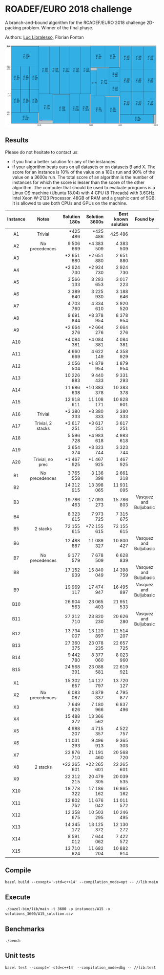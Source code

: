 # ROADEF/EURO 2018 challenge

A branch-and-bound algorithm for the ROADEF/EURO 2018 challenge 2D-packing problem. Winner of the final phase.

Authors: [Luc Libralesso](https://github.com/librallu), Florian Fontan

![Example](example.png?raw=true "Title")

## Results

Please do not hesitate to contact us:
* if you find a better solution for any of the instances.
* if your algorithm beats ours on all datasets or on datasets B and X. The score for an instance is 10% of the value on a 180s run and 90% of the value on a 3600s run. The total score of an algorithm is the number of instances for which the score is lesser than the score of the other algorithm. The computer that should be used to evaluate programs is a Linux OS machine (Ubuntu 18.04) with 4 CPU (8 Threads) with 3.6GHz Intel Xeon W-2123 Processor, 48GB of RAM and a graphic card of 5GB. It is allowed to use both CPUs and GPUs on the machine.  

| Instance  |        Notes       | Solution 180s | Solution 3600s | Best known solution |          Found by          |
| :-------: | :----------------: | ------------: | -------------: | ------------------: | :------------------------: |
| A1        | Trivial            |      *425 486 |       *425 486 |             425 486 |                            |
| A2        | No precedences     |     9 506 669 |     *4 383 509 |           4 383 509 |                            |
| A3        |                    |    *2 651 880 |     *2 651 880 |           2 651 880 |                            |
| A4        |                    |    *2 924 730 |     *2 924 730 |           2 924 730 |                            |
| A5        |                    |     3 566 133 |      3 283 653 |           3 017 223 |                            |
| A6        |                    |     3 389 640 |      3 225 930 |           3 188 646 |                            |
| A7        |                    |     4 703 760 |      4 334 610 |           3 920 520 |                            |
| A8        |                    |     9 691 844 |     *8 378 954 |           8 378 954 |                            |
| A9        |                    |    *2 664 276 |     *2 664 276 |           2 664 276 |                            |
| A10       |                    |    *4 084 381 |     *4 084 381 |           4 084 381 |                            |
| A11       |                    |     4 660 669 |      4 622 149 |           4 358 929 |                            |
| A12       |                    |     2 056 504 |     *1 879 954 |           1 879 954 |                            |
| A13       |                    |    10 226 883 |      9 440 433 |           9 331 293 |                            |
| A14       |                    |    11 686 638 |    *10 383 378 |          10 383 378 |                            |
| A15       |                    |    12 918 611 |     11 108 171 |          10 828 901 |                            |
| A16       | Trivial            |    *3 380 333 |     *3 380 333 |           3 380 333 |                            |
| A17       | Trivial, 2 stacks  |    *3 617 251 |     *3 617 251 |           3 617 251 |                            |
| A18       |                    |     5 596 728 |     *4 983 618 |           4 983 618 |                            |
| A19       |                    |     3 654 374 |     *3 323 744 |           3 323 744 |                            |
| A20       | Trivial, no prec   |    *1 467 925 |     *1 467 925 |           1 467 925 |                            |
|           |                    |               |                |                     |                            |
| B1        | No precedences     |     3 765 558 |      3 136 398 |           2 661 318 |                            |
| B2        |                    |    14 312 915 |     13 398 065 |          11 931 095 |                            |
| B3        |                    |    19 786 463 |     17 093 273 |          15 786 803 | Vasquez and Buljubasic     |
| B4        |                    |     8 323 615 |      7 973 725 |           7 315 675 |                            |
| B5        | 2 stacks           |    72 155 615 |    *72 155 615 |          72 155 615 |                            |
| B6        |                    |    12 488 887 |     11 089 327 |          10 800 427 | Vasquez and Buljubasic     |
| B7        | No precedences     |     9 177 579 |      7 678 509 |           6 628 839 |                            |
| B8        |                    |    17 152 939 |     15 840 049 |          14 398 759 | Vasquez and Buljubasic     |
| B9        |                    |    19 969 117 |     17 474 947 |          16 495 897 | Vasquez and Buljubasic     |
| B10       |                    |    26 904 563 |     23 065 403 |          21 951 533 |                            |
| B11       |                    |    27 312 710 |     23 820 230 |          20 626 280 | Vasquez and Buljubasic     |
| B12       |                    |    13 734 007 |     13 120 897 |          12 514 207 |                            |
| B13       |                    |    27 360 375 |     23 078 235 |          22 657 725 |                            |
| B14       |                    |     9 442 780 |      8 377 060 |           8 023 960 |                            |
| B15       |                    |    24 568 391 |     23 088 581 |          22 619 921 |                            |
|           |                    |               |                |                     |                            |
| X1        |                    |    15 302 657 |     14 127 797 |          13 720 127 |                            |
| X2        | No precedences     |     6 083 087 |      4 879 337 |           4 795 877 |                            |
| X3        |                    |     7 649 626 |      7 180 966 |           6 837 496 |                            |
| X4        |                    |    15 488 372 |     13 366 562 |                     |                            |
| X5        |                    |     4 988 207 |      4 715 357 |           4 522 757 |                            |
| X6        |                    |    11 031 293 |      9 496 913 |           9 365 303 |                            |
| X7        |                    |    22 876 710 |     21 191 460 |          20 568 720 |                            |
| X8        | 2 stacks           |   *22 265 601 |    *22 265 601 |          22 265 601 |                            |
| X9        |                    |    22 312 215 |     20 479 305 |          20 039 535 |                            |
| X10       |                    |    18 778 322 |     17 186 162 |          16 865 162 |                            |
| X11       |                    |    12 802 752 |     11 676 042 |          11 011 572 |                            |
| X12       |                    |    12 358 675 |     10 503 295 |          10 246 495 |                            |
| X13       |                    |    14 345 172 |     13 125 372 |          12 130 272 |                            |
| X14       |                    |     8 591 012 |      7 644 062 |           7 422 572 |                            |
| X15       |                    |    13 710 924 |     11 682 204 |          10 882 914 |                            |

## Compile

```
bazel build --cxxopt='-std=c++14' --compilation_mode=opt -- //lib:main
```

## Execute

```
./bazel-bin/lib/main -t 3600 -p instances/A15 -o solutions_3600/A15_solution.csv
```

## Benchmarks

```
./bench
```

## Unit tests

```
bazel test --cxxopt='-std=c++14' --compilation_mode=dbg -- //lib:test
```

